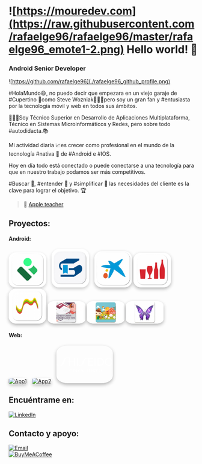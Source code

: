 # ![https://mouredev.com](https://raw.githubusercontent.com/rafaelge96/rafaelge96/master/rafaelge96_emote1-2.png) Hello world! 👋
### Android Senior Developer

![https://github.com/rafaelge96](./rafaelge96_github_profile.png)


#HolaMundo😄, no puedo decir que empezara en un viejo garaje de #Cupertino 🍏como Steve Wozniak🧔🏼‍♂️pero soy un gran fan y #entusiasta por la tecnología móvil y web en todos sus ámbitos.

👨🏼‍💻Soy Técnico Superior en Desarrollo de Aplicaciones Multiplataforma, Técnico en Sistemas Microinformáticos y Redes, pero sobre todo #autodidacta.📚

Mi actividad diaria 📈es crecer como profesional en el mundo de la tecnología #nativa 📲 de #Android e #IOS.

Hoy en día todo está conectado o puede conectarse a una tecnología para que en nuestro trabajo podamos ser más competitivos. 

#Buscar 🔎, #entender 🥸 y #simplificar 🧮 las necesidades del cliente es la clave para lograr el objetivo. 🏆

> 👥 [Apple teacher]([https://mvp.microsoft.com/es-es/PublicProfile/5004970](https://education.apple.com/learning-center/T040412A-es_ES))

## Proyectos:

#### Android:
<p align="left">
  <a href="https://play.google.com/store/apps/details?id=es.lacaixa.mobile.android.newwapicon&hl=es&gl=US" target="_blank" style="display:inline-block;margin-right:10px;"><img src="https://raw.githubusercontent.com/rafaelge96/rafaelge96/master/icon/ic_ipasen.png" alt="App1" width="100" style="border-radius:20%;box-shadow:0 4px 8px rgba(0,0,0,0.2);" /></a>
  <a href="https://play.google.com/store/apps/details?id=es.juntadeandalucia.ced.senecadroid&hl=es" target="_blank" style="display:inline-block;margin-right:10px;"><img src="https://raw.githubusercontent.com/rafaelge96/rafaelge96/master/icon/ic_iseneca.png" alt="App2" width="100" style="border-radius:20%;box-shadow:0 4px 8px rgba(0,0,0,0.2);" /></a>
  <a href="https://play.google.com/store/apps/details?id=com.example.app3" target="_blank" style="display:inline-block;"><img src="https://raw.githubusercontent.com/rafaelge96/rafaelge96/master/icon/ic_caixabank.png" alt="App3" width="100" style="border-radius:20%;box-shadow:0 4px 10px rgba(0,0,0,0.3);" /></a>
  <a href="https://play.google.com/store/apps/details?id=com.damm.dammbars&hl=es" target="_blank" style="display:inline-block;"><img src="https://raw.githubusercontent.com/rafaelge96/rafaelge96/master/icon/ic_dammbar.png" alt="App4" width="100" style="border-radius:20%;box-shadow:0 4px 10px rgba(0,0,0,0.3);" /></a>
  <a href="https://play.google.com/store/apps/details?id=es.asseco.ree&hl=es" target="_blank" style="display:inline-block;"><img src="https://raw.githubusercontent.com/rafaelge96/rafaelge96/master/icon/ic_redos.png" alt="App5" width="100" style="border-radius:20%;box-shadow:0 4px 10px rgba(0,0,0,0.3);" /></a>
  <a href="#" target="_blank" style="display:inline-block;"><img src="https://raw.githubusercontent.com/rafaelge96/rafaelge96/master/icon/ic_constitucion.png" alt="App6" width="100" style="border-radius:20%;box-shadow:0 4px 10px rgba(0,0,0,0.3);" /></a>
  <a href="#" target="_blank" style="display:inline-block;"><img src="https://raw.githubusercontent.com/rafaelge96/rafaelge96/master/icon/ic_buscanimal.png" alt="App7" width="100" style="border-radius:20%;box-shadow:0 4px 10px rgba(0,0,0,0.3);" /></a>
  <a href="#" target="_blank" style="display:inline-block;"><img src="https://raw.githubusercontent.com/rafaelge96/rafaelge96/master/icon/ic_paint.png" alt="App8" width="100" style="border-radius:20%;box-shadow:0 4px 10px rgba(0,0,0,0.3);" /></a>
</p>

#### Web:
<p align="left">
  <a href="http://zarko.es" target="_blank" style="display:inline-block;margin-right:10px;"><img src="http://zarko.es/assets/imagenes/web/logo.png" alt="App1" width="150" height="100" style="border-radius:20%;box-shadow:0 4px 8px rgba(0,0,0,0.2);" /></a>
  <a href="https://marinlogistics.com" target="_blank" style="display:inline-block;margin-right:10px;"><img src="https://marinlogistics.com/wp-content/uploads/2016/05/logomarin.png" alt="App2" width="230" height="100" style="border-radius:20%;box-shadow:0 4px 8px rgba(0,0,0,0.2);" /></a>
  <a href="https://www.shiseido.es/es/es/" target="_blank" style="display:inline-block;"><img src="data:image/svg+xml;charset=utf-8,%3Csvg%20xmlns%3D%22http%3A%2F%2Fwww.w3.org%2F2000%2Fsvg%22%20width%3D%22509%22%20height%3D%22135%22%20fill%3D%22none%22%20viewBox%3D%220%200%20509%20135%22%3E%3Cpath%20fill%3D%22%23fff%22%20fill-rule%3D%22evenodd%22%20d%3D%22M343.178%2078.24h11.366V12.59h-11.366zm-46.056-4.666V46.093h29.941v-4.75h-29.941V17.339h33.079v-4.75h-44.445v65.65h44.615v-4.75zm95.252%200h-10.857V17.34h10.857c20.526%200%2025.021%2014.589%2025.021%2028.16.085%2014.674-5.343%2028.075-25.021%2028.075m.509-60.985h-22.647v65.65h22.816c33.249%200%2035.879-26.803%2035.879-32.825%200-7.888-3.817-32.825-36.048-32.825m79.645%2062.512c-22.817%200-25.022-20.357-25.022-29.687%200-8.736%201.951-29.687%2024.937-29.687%2022.816%200%2025.022%2020.357%2025.022%2029.687.084%208.737-1.951%2029.687-24.937%2029.687m0-63.445c-21.799%200-36.473%2014.759-36.473%2033.758%200%2019%2014.674%2033.758%2036.473%2033.758%2021.798%200%2036.472-14.758%2036.472-33.758%200-19-14.759-33.758-36.472-33.758M124.43%205.126S116.966.544%20104.497.798c-15.098.34-27.905%2010.094-34.606%2020.018-4.495%206.7-8.143%2014.08-10.687%2021.798-1.781%204.835-4.75%2011.79-7.04%2016.964-4.92%2010.687-13.232%2019.678-26.379%2019C12.468%2077.73%202.969%2068.23%202.969%2068.23L0%2071.284c7.549%207.294%2017.558%2011.535%2027.99%2011.875%2013.147.509%2028.33-7.464%2035.285-19.085a90.996%2090.996%200%200%200%208.397-18.236c.366-1.177.717-2.317%201.057-3.423%202.502-8.13%204.428-14.387%207.34-19.987%203.223-6.192%2012.13-17.303%2026.379-17.473%205.683-.17%2011.281%201.103%2016.285%203.563zm60.73%2073.113h11.366V12.59H185.16zm-26.972-36.387h-35.539V12.589h-11.366v65.65h11.366V46.432h35.539v31.807h11.366V12.59h-11.366zm87.957-15.013c-3.223%205.343-6.022%2011.026-8.227%2016.964-1.951%205.428-5.513%2015.097-6.871%2018.236-4.325%209.839-7.973%2014.165-16.624%2013.825-5.429-.17-11.196-4.495-11.196-4.495l-1.951%202.884a24.157%2024.157%200%200%200%2015.352%205.513c9.839.17%2016.964-4.835%2021.968-11.875%203.563-5.004%206.871-12.723%209.755-20.441.962-2.538%201.884-5.286%202.811-8.047%201.769-5.271%203.556-10.593%205.671-14.6%203.223-6.107%208.312-9.839%2014.334-9.839%202.714%200%205.428.594%207.888%201.781l1.442-3.223c-3.223-1.442-6.701-2.205-10.263-2.29-11.79.34-19.339%207.719-24.089%2015.607M141.138%20131.25c-2.883%202.375-6.531%203.732-10.263%203.732-8.312%200-14.334-4.58-14.334-12.808%200-7.464%205.428-12.807%2014.08-12.807%203.647-.17%207.21%201.187%209.754%203.816l-1.357%201.442c-2.036-2.12-4.835-3.223-7.803-3.223-6.192%200-10.179%204.072-10.179%2010.772%200%206.701%204.411%2010.857%2010.433%2010.857%201.781%200%203.647-.424%205.259-1.272v-8.058h-4.835v-1.866h9.245zm12.725%203.223h-4.411v-24.597h4.411zm28.669-24.597v19.508l-15.777-19.508h-4.241v24.597h2.036v-20.526l16.709%2020.526h3.308v-24.597zm9.923%201.95v-1.95h19.509v1.95l-14.844%2020.866h15.353v1.951h-21.036v-1.782l15.098-21.035zm36.133.849%205.344%2011.28h-10.433zm-.848-2.799-11.62%2024.597h2.375l3.986-8.651h12.299l3.986%208.651h4.835l-11.705-24.597zm41.562%201.95v-1.95h21.12v1.95h-8.397v22.817h-4.411v-22.817zm48.431%2010.348c0-6.531-3.732-11.111-9.584-11.111-5.853%200-9.585%204.496-9.585%2011.111%200%206.616%203.732%2011.112%209.585%2011.112%205.937%200%209.584-4.581%209.584-11.112m4.665%200c0%208.228-6.446%2012.808-14.165%2012.808-7.718%200-14.164-4.58-14.164-12.808%200-8.227%206.446-12.807%2014.164-12.807%207.719%200%2014.165%204.665%2014.165%2012.807m12.045-1.017%2011.875-11.281v-.085h2.968l-11.281%2010.602%2012.723%2014.08h-6.022l-10.348-12.298v12.298h-4.411v-24.597h4.496zm40.204-11.281-8.313%2011.789-7.973-11.789h-5.513l10.094%2014.079v10.603h4.41v-10.603l10.094-14.079zm20.187%201.187c5.853%200%209.585%204.58%209.585%2011.111%200%206.531-3.732%2011.112-9.585%2011.112-5.852%200-9.584-4.496-9.584-11.112%200-6.615%203.732-11.111%209.584-11.111m0%2023.919c7.719%200%2014.165-4.58%2014.165-12.808%200-8.142-6.446-12.807-14.165-12.807-7.718%200-14.165%204.58-14.165%2012.807%200%208.228%206.447%2012.808%2014.165%2012.808%22%20clip-rule%3D%22evenodd%22%2F%3E%3C%2Fsvg%3E" alt="App3" width="150" height="100" style="border-radius:20%;box-shadow:0 4px 10px rgba(0,0,0,0.3);" /></a>
</p>


## Encuéntrame en:

[![LinkedIn](https://img.shields.io/badge/LinkedIn-Rafael_González_Escobar-0077B5?style=for-the-badge&logo=linkedin&logoColor=white&labelColor=101010)](https://www.linkedin.com/in/rafaelge96)

## Contacto y apoyo:

[![Email](https://img.shields.io/badge/rafaelge96@hotmail.com-email_personal-D14836?style=for-the-badge&logo=gmail&logoColor=white&labelColor=101010)](mailto:rafaelge96@hotmail.com)
</br>
[![BuyMeACoffee](https://img.shields.io/badge/Buy_Me_A_Coffee-apoya_mi_trabajo-FFDD00?style=for-the-badge&logo=buy-me-a-coffee&logoColor=white&labelColor=101010)](https://www.buymeacoffee.com/mouredev)
